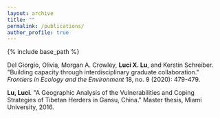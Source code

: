 ```yaml
---
layout: archive
title: ""
permalink: /publications/
author_profile: true
---
```


{% include base_path %}


Del Giorgio, Olivia, Morgan A. Crowley, **Luci X. Lu**, and Kerstin Schreiber. "Building capacity through interdisciplinary graduate collaboration." <i>Frontiers in Ecology and the Environment</i> 18, no. 9 (2020): 479-479.

**Lu, Luci**. "A Geographic Analysis of the Vulnerabilities and Coping Strategies of Tibetan Herders in Gansu, China." Master thesis, Miami University, 2016.
